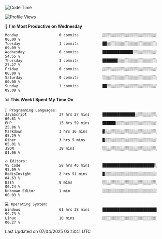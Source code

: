 <!--START_SECTION:waka-->
![Code Time](http://img.shields.io/badge/Code%20Time-4%2C568%20hrs%2028%20mins-blue)

![Profile Views](http://img.shields.io/badge/Profile%20Views-7-blue)

📅 **I'm Most Productive on Wednesday** 

```text
Monday                   0 commits           ░░░░░░░░░░░░░░░░░░░░░░░░░   00.00 % 
Tuesday                  1 commits           ██░░░░░░░░░░░░░░░░░░░░░░░   09.09 % 
Wednesday                6 commits           ██████████████░░░░░░░░░░░   54.55 % 
Thursday                 3 commits           ███████░░░░░░░░░░░░░░░░░░   27.27 % 
Friday                   0 commits           ░░░░░░░░░░░░░░░░░░░░░░░░░   00.00 % 
Saturday                 0 commits           ░░░░░░░░░░░░░░░░░░░░░░░░░   00.00 % 
Sunday                   1 commits           ██░░░░░░░░░░░░░░░░░░░░░░░   09.09 % 
```


📊 **This Week I Spent My Time On** 

```text
💬 Programming Languages: 
JavaScript               37 hrs 27 mins      ███████████████░░░░░░░░░░   60.61 % 
PHP                      15 hrs 59 mins      ██████░░░░░░░░░░░░░░░░░░░   25.86 % 
Markdown                 3 hrs 16 mins       █░░░░░░░░░░░░░░░░░░░░░░░░   05.29 % 
Other                    3 hrs 5 mins        █░░░░░░░░░░░░░░░░░░░░░░░░   05.01 % 
JSON                     39 mins             ░░░░░░░░░░░░░░░░░░░░░░░░░   01.06 % 

🔥 Editors: 
VS Code                  58 hrs 46 mins      ████████████████████████░   95.09 % 
RedisInsight             2 hrs 51 mins       █░░░░░░░░░░░░░░░░░░░░░░░░   04.63 % 
Bash                     8 mins              ░░░░░░░░░░░░░░░░░░░░░░░░░   00.24 % 
Unknown Editor           1 min               ░░░░░░░░░░░░░░░░░░░░░░░░░   00.03 % 

💻 Operating System: 
Windows                  61 hrs 38 mins      █████████████████████████   99.73 % 
Linux                    10 mins             ░░░░░░░░░░░░░░░░░░░░░░░░░   00.27 % 
```


 Last Updated on 07/04/2025 03:13:41 UTC
<!--END_SECTION:waka-->
